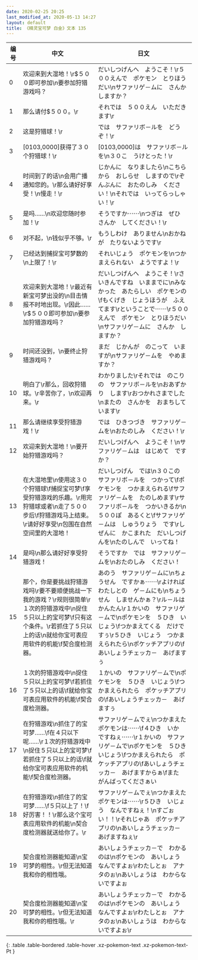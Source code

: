 ```yaml
---
date: 2020-02-25 20:25
last_modified_at: 2020-05-13 14:27
layout: default
title: 《精灵宝可梦 白金》文本 135
---
```

| 编号 | 中文 | 日文 |
| ---- | ---- | ---- |
| 0 | 欢迎来到大湿地！\r$５００即可参加\n要参加狩猎游戏吗？ | だいしつげんへ　ようこそ！\r５００えんで　ポケモン　とりほうだい\nサファリゲ－ムに　さんか　しますか？ |
| 1 | 那么请付$５００。\r | それでは　５００えん　いただきます\r |
| 2 | 这是狩猎球！\r | では　サファリボ－ルを　どうぞ！\r |
| 3 | [0103,0000]获得了３０个狩猎球！\r | [0103,0000]は　サファリボ－ルを\n３０こ　うけとった！\r |
| 4 | 时间到了的话\n会用广播通知您的。\r那么请好好享受！\n慢走！\r | じかんに　なりましたら\nこちらから　おしらせ　しますので\rぞんぶんに　おたのしみ　ください！\nそれでは　いってらっしゃい！\r |
| 5 | 是吗……\n欢迎您随时参加！\r | そうですか⋯⋯\nつぎは　ぜひ　さんか　してください！\r |
| 6 | 对不起，\n钱似乎不够。\r | もうしわけ　ありません\nおかねが　たりないようです\r |
| 7 | 已经达到捕捉宝可梦数的\n上限了！\r | それいじょう　ポケモンを\nつかまえられない　ようですよ！\r |
| 8 | 欢迎来到大湿地！\r最近有新宝可梦出没的\n目击情报不时地出现。\r因此……\r$５００即可参加\n要参加狩猎游戏吗？ | だいしつげんへ　ようこそ！\rさいきんですね　いままでに\nみなかった　あたらしい　ポケモンの\fもくげき　じょうほうが　ふえてます\rということで⋯⋯\r５００えんで　ポケモン　とりほうだい\nサファリゲ－ムに　さんか　しますか？ |
| 9 | 时间还没到，\n要终止狩猎游戏吗？ | まだ　じかんが　のこって　いますが\nサファリゲ－ムを　やめますか？ |
| 10 | 明白了\r那么，回收狩猎球。\r辛苦你了，\n欢迎再来。\r | わかりました\rそれでは　のこりの　サファリボ－ルを\nおあずかり　します\rおつかれさまでした\nまたの　さんかを　おまちしています\r |
| 11 | 那么请继续享受狩猎游戏！\r | では　ひきつづき　サファリゲ－ムを\nおたのしみ　ください！\r |
| 12 | 欢迎来到大湿地！\n要开始狩猎游戏吗？ | だいしつげんへ　ようこそ！\nサファリゲ－ムは　はじめて　ですか？ |
| 13 | 在大湿地里\n使用这３０个狩猎球\f捕捉宝可梦\f享受狩猎游戏的乐趣。\r用完狩猎球或者\n走了５００步后\f狩猎游戏马上结束。\r请好好享受\n包围在自然空间里的大湿地！ | だいしつげん　では\n３０この　サファリボ－ルを　つかって\fポケモンを　つかまえられる\fサファリゲ－ムを　たのしめます\rサファリボ－ルを　つかいきるか\n５００ぽ　あるくと\fサファリゲ－ムは　しゅうりょう　です\rしぜんに　かこまれた　だいしつげんを\nたのしんで　いってね！ |
| 14 | 是吗\n那么请好好享受狩猎游戏！ | そうですか　では　サファリゲ－ムを\nおたのしみ　ください！ |
| 15 | 那个，你是要挑战狩猎游戏吗\r要不要顺便挑战一下我的游戏？\r规则很简单\r１次的狩猎游戏中\n捉住５只以上的宝可梦\f只有这个条件。\r若抓住了５只以上的话\n就给你宝可表应用软件的机能\f契合度检测器。 | あのう　サファリゲ－ムに\nちょうせん　ですかぁ⋯⋯\rよければ　わたしとの　ゲ－ムにも\nちょうせん　しませんかぁ？\rル－ルは　かんたん\r１かいの　サファリゲ－ムで\nポケモンを　５ひき　いじょう\fつかまえてくる　だけですぅ\r５ひき　いじょう　つかまえられたら\nポケッチアプリの\fあいしょうチェッカ－　あげますぅ |
| 16 | １次的狩猎游戏中\n捉住５只以上的宝可梦\f若抓住了５只以上的话\f就给你宝可表应用软件的机能\f契合度检测器。 | １かいの　サファリゲ－ムで\nポケモンを　５ひき　いじょう\fつかまえられたら　ポケッチアプリの\fあいしょうチェッカ－　あげますぅ |
| 17 | 在狩猎游戏\n抓住了的宝可梦……\f在４只以下呢……\r１次的狩猎游戏中\n捉住５只以上的宝可梦\f若抓住了５只以上的话\f就给你宝可表应用软件的机能\f契合度检测器。 | サファリゲ－ムでぇ\nつかまえた　ポケモンは⋯⋯\f４ひき　いか　ですねぇ⋯⋯\r１かいの　サファリゲ－ムで\nポケモンを　５ひき　いじょう\fつかまえられたら　ポケッチアプリの\fあいしょうチェッカ－　あげますからぁ\fまた　がんばってくださぁい |
| 18 | 在狩猎游戏\n抓住了的宝可梦……\f５只以上了！\f好厉害！！\r那么这个宝可表应用软件的机能\n契合度检测器就送给你了。\r | サファリゲ－ムでぇ\nつかまえた　ポケモンは⋯⋯\r５ひき　いじょう　なんですねぇ！\nすごぉい！！\rそれじゃあ　ポケッチアプリの\nあいしょうチェッカ－　あげますねぇ\r |
| 19 | 契合度检测器能知道\n宝可梦的相性。\r但无法知道我和你的相性哦。 | あいしょうチェッカ－で　わかるのは\nポケモンの　あいしょう　なんですよぉ\rわたしとぉ　アナタのぉ\nあいしょうは　わからないですよぉ |
| 20 | 契合度检测器能知道\n宝可梦的相性。\r但无法知道我和你的相性哦。\r | あいしょうチェッカ－で　わかるのは\nポケモンの　あいしょう　なんですよぉ\rわたしとぉ　アナタのぉ\nあいしょうは　わからないですよぉ\r |
{: .table .table-bordered .table-hover .xz-pokemon-text .xz-pokemon-text-Pt }